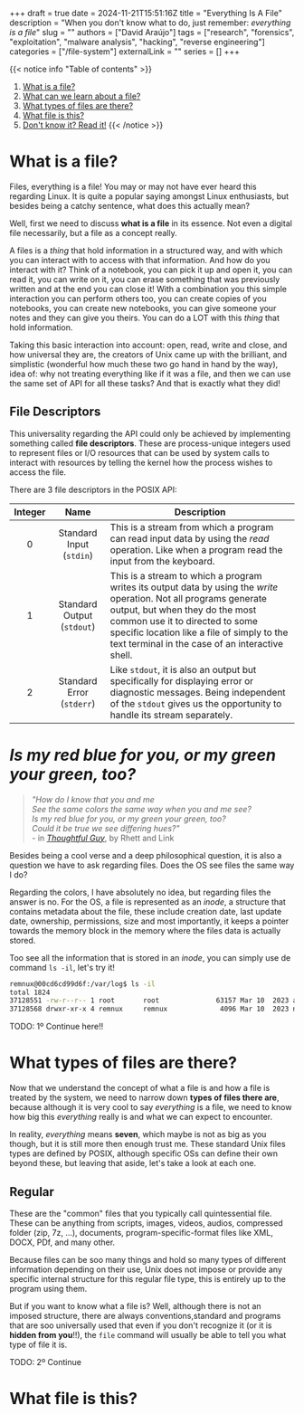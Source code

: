 +++ 
draft = true
date = 2024-11-21T15:51:16Z
title = "Everything Is A File"
description = "When you don't know what to do, just remember: _everything is a file_"
slug = ""
authors = ["David Araújo"]
tags = ["research", "forensics", "exploitation", "malware analysis", "hacking", "reverse engineering"]
categories = ["/file-system"]
externalLink = ""
series = []
+++

{{< notice info "Table of contents" >}}
1. [What is a file?](#what-is-a-file)
2. [What can we learn about a file?](#what-can-we-learn-about-a-file)
3. [What types of files are there?](#what-types-of-files-are-there?)
4. [What file is this?](#what-file-is-this?)
5. [Don't know it? Read it!](#don't-know-it?-read-it)
{{< /notice >}}

# What is a file?

Files, everything is a file! You may or may not have ever heard this regarding Linux. It is quite a popular saying amongst Linux enthusiasts, but besides being a catchy sentence, what does this actually mean?

Well, first we need to discuss **what is a file** in its essence. Not  even a digital file necessarily, but a file as a concept really.

A files is a *thing* that hold information in a structured way, and with which you can interact with to access with that information. And how do you interact with it? Think of a notebook, you can pick it up and open it, you can read it, you can write on it, you can erase something that was previously written and at the end you can close it! With a combination you this simple interaction you can perform others too, you can create copies of you notebooks, you can create new notebooks, you can give someone your notes and they can give you theirs. You can do a LOT with this *thing* that hold information.

Taking this basic interaction into account: open, read, write and close, and how universal they are, the creators of Unix came up with the brilliant, and simplistic (wonderful how much these two go hand in hand by the way), idea of: why not treating everything like if it was a file, and then we can use the same set of API for all these tasks? And that is exactly what they did!

## File Descriptors

This universality regarding the API could only be achieved by implementing something called **file descriptors**. These are process-unique integers used to represent files or I/O resources that can be used by system calls to interact with resources by telling the kernel how the process wishes to access the file.

There are 3 file descriptors in the POSIX API:

| Integer | Name | Description |
| :-: | :-: | - |
| 0 | Standard Input (`stdin`) | This is a stream from which a program can read input data by using the *read* operation. Like when a program read the input from the keyboard. |
| 1 | Standard Output (`stdout`) | This is a stream to which a program writes its output data by using the *write* operation. Not all programs generate output, but when they do the most common use it to directed to some specific location like a file of simply to the text terminal in the case of an interactive shell. |
| 2 | Standard Error (`stderr`)| Like `stdout`, it is also an output but specifically for displaying error or diagnostic messages. Being independent of the `stdout` gives us the opportunity to handle its stream separately. |

# *Is my red blue for you, or my green your green, too?*

> *"How do I know that you and me*\
> *See the same colors the same way when you and me see?*\
> *Is my red blue for you, or my green your green, too?*\
> *Could it be true we see differing hues?"*\
> \- in *[Thoughtful Guy](https://www.youtube.com/watch?v=U6y7YOlldek)*, by Rhett and Link

Besides being a cool verse and a deep philosophical question, it is also a question we have to ask regarding files. Does the OS see files the same way I do?

Regarding the colors, I have absolutely no idea, but regarding files the answer is no. For the OS, a file is represented as an *inode*, a structure that contains metadata about the file, these include creation date, last update date, ownership, permissions, size and most importantly, it keeps a pointer towards the memory block in the memory where the files data is actually stored.

Too see all the information that is stored in an *inode*, you can simply use de command `ls -il`, let's try it!

```bash
remnux@00cd6cd99d6f:/var/log$ ls -il
total 1824
37128551 -rw-r--r-- 1 root       root              63157 Mar 10  2023 alternatives.log
37128568 drwxr-xr-x 4 remnux     remnux             4096 Mar 10  2023 networkminer
```

TODO: 1º Continue here!!

# What types of files are there?

Now that we understand the concept of what a file is and how a file is treated by the system, we need to narrow down **types of files there are**, because although it is very cool to say *everything* is a file, we need to know how big this *everything* really is and what we can expect to encounter.

In reality, *everything* means **seven**, which maybe is not as big as you though, but it is still more then enough trust me. These standard Unix files types are defined by POSIX, although specific OSs can define their own beyond these, but leaving that aside, let's take a look at each one.

## Regular

These are the "common" files that you typically call quintessential file. These can be anything from scripts, images, videos, audios, compressed folder (zip, 7z, ...), documents, program-specific-format files like XML, DOCX, PDf, and many other.

Because files can be soo many things and hold so many types of different information depending on their use, Unix does not impose or provide any specific internal structure for this regular file type, this is entirely up to the program using them.

But if you want to know what a file is? Well, although there is not an imposed structure, there are always conventions,standard and programs that are soo universally used that even if you don't recognize it (or it is **hidden from you**!!), the `file` command will usually be able to tell you what type of file it is.

TODO: 2º Continue

# What file is this?